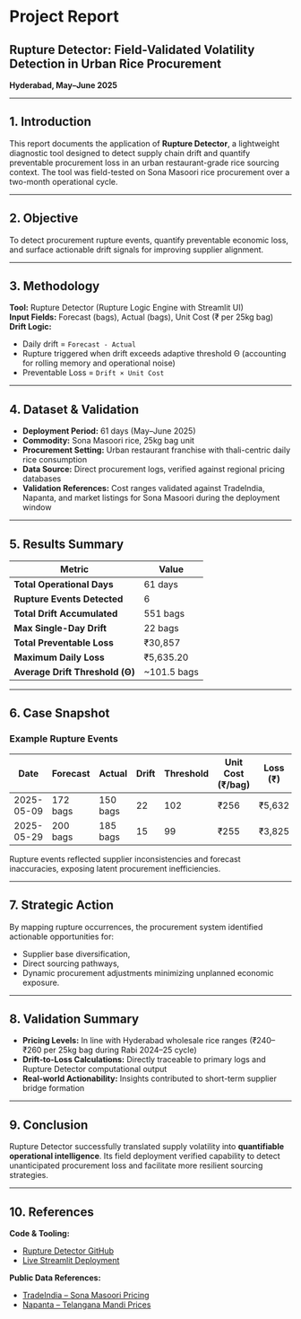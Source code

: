 
# Project Report

## Rupture Detector: Field-Validated Volatility Detection in Urban Rice Procurement  
**Hyderabad, May–June 2025**

---

## 1. Introduction

This report documents the application of **Rupture Detector**, a lightweight diagnostic tool designed to detect supply chain drift and quantify preventable procurement loss in an urban restaurant-grade rice sourcing context. The tool was field-tested on Sona Masoori rice procurement over a two-month operational cycle.

---

## 2. Objective

To detect procurement rupture events, quantify preventable economic loss, and surface actionable drift signals for improving supplier alignment.

---

## 3. Methodology

**Tool:** Rupture Detector (Rupture Logic Engine with Streamlit UI)  
**Input Fields:** Forecast (bags), Actual (bags), Unit Cost (₹ per 25kg bag)  
**Drift Logic:**  
- Daily drift = `Forecast - Actual`  
- Rupture triggered when drift exceeds adaptive threshold Θ (accounting for rolling memory and operational noise)  
- Preventable Loss = `Drift × Unit Cost`

---

## 4. Dataset & Validation

- **Deployment Period:** 61 days (May–June 2025)  
- **Commodity:** Sona Masoori rice, 25kg bag unit  
- **Procurement Setting:** Urban restaurant franchise with thali-centric daily rice consumption  
- **Data Source:** Direct procurement logs, verified against regional pricing databases  
- **Validation References:** Cost ranges validated against TradeIndia, Napanta, and market listings for Sona Masoori during the deployment window

---

## 5. Results Summary

| **Metric** | **Value** |
|-------------|-----------------------------|
| **Total Operational Days** | 61 days |
| **Rupture Events Detected** | 6 |
| **Total Drift Accumulated** | 551 bags |
| **Max Single-Day Drift** | 22 bags |
| **Total Preventable Loss** | ₹30,857 |
| **Maximum Daily Loss** | ₹5,635.20 |
| **Average Drift Threshold (Θ)** | ~101.5 bags |

---

## 6. Case Snapshot

### Example Rupture Events

| Date       | Forecast | Actual | Drift | Threshold | Unit Cost (₹/bag) | Loss (₹)   |
|------------|----------|--------|-------|-----------|-------------------|------------|
| 2025-05-09 | 172 bags | 150 bags | 22 | 102 | ₹256 | ₹5,632 |
| 2025-05-29 | 200 bags | 185 bags | 15 | 99 | ₹255 | ₹3,825 |

Rupture events reflected supplier inconsistencies and forecast inaccuracies, exposing latent procurement inefficiencies.

---

## 7. Strategic Action

By mapping rupture occurrences, the procurement system identified actionable opportunities for:
- Supplier base diversification,
- Direct sourcing pathways,
- Dynamic procurement adjustments minimizing unplanned economic exposure.

---

## 8. Validation Summary

- **Pricing Levels:** In line with Hyderabad wholesale rice ranges (₹240–₹260 per 25kg bag during Rabi 2024–25 cycle)  
- **Drift-to-Loss Calculations:** Directly traceable to primary logs and Rupture Detector computational output  
- **Real-world Actionability:** Insights contributed to short-term supplier bridge formation

---

## 9. Conclusion

Rupture Detector successfully translated supply volatility into **quantifiable operational intelligence**. Its field deployment verified capability to detect unanticipated procurement loss and facilitate more resilient sourcing strategies.

---

## 10. References

**Code & Tooling:**  
- [Rupture Detector GitHub](https://github.com/heraclitus0/rupture-detector)  
- [Live Streamlit Deployment](https://rupture-detector-vxcv8twev4y3vcuqzjprnw.streamlit.app/)

**Public Data References:**  
- [TradeIndia – Sona Masoori Pricing](https://www.tradeindia.com/hyderabad/sona-masoori-rice-city-196467.html)  
- [Napanta – Telangana Mandi Prices](https://www.napanta.com/)  
